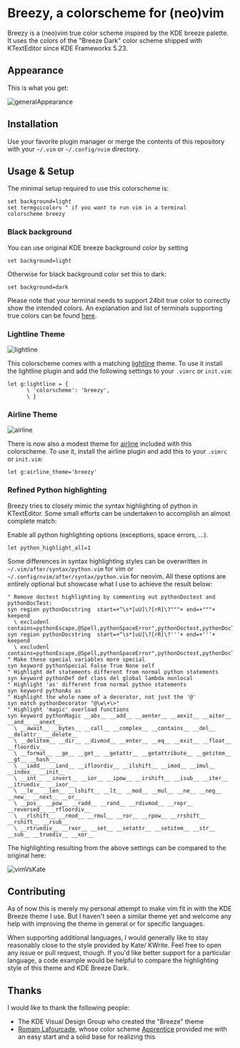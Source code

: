 # Breezy, a colorscheme for (neo)vim

Breezy is a (neo)vim true color scheme inspired by the KDE breeze palette.
It uses the colors of the "Breeze Dark" color scheme shipped with KTextEditor
since KDE Frameworks 5.23.

## Appearance

This is what you get:

![generalAppearance](http://imgur.com/eAqbuw1.png)

## Installation

Use your favorite plugin manager or merge the contents of this repository with
your `~/.vim` or `~/.config/nvim` directory.

## Usage & Setup

The minimal setup required to use this colorscheme is:

```vim
set background=light
set termguicolors " if you want to run vim in a terminal
colorscheme breezy
```

### Black background
You can use original KDE breeze background color by setting 
```vim
set background=light
```
Otherwise for black background color set this to dark:

```vim
set background=dark
```

Please note that your terminal needs to support 24bit true color
to correctly show the intended colors. An explanation and list of
terminals supporting true colors can be found
[here](https://gist.github.com/XVilka/8346728).

### Lightline Theme

![lightline](http://imgur.com/pkOdIWe.png)

This colorscheme comes with a matching
[lightline](https://github.com/itchyny/lightline.vim) theme.
To use it install the lightline plugin and add the following settings
to your `.vimrc` or `init.vim`:

```vim
let g:lightline = {
      \ 'colorscheme': 'breezy',
      \ }
```

### Airline Theme

![airline](http://i.imgur.com/XKUb1ro.png)

There is now also a modest theme for [airline](https://github.com/vim-airline/vim-airline)
included with this colorscheme. To use it, install the airline plugin and add this to your
`.vimrc` or `init.vim`:

```vim
let g:airline_theme='breezy'
```

### Refined Python highlighting

Breezy tries to closely mimic the syntax highlighting of python in KTextEditor.
Some small efforts can be undertaken to accomplish an almost complete match:

Enable all python highlighting options (exceptions, space errors, ...).

```vim
let python_highlight_all=1
```

Some differences in syntax highlighting styles can be overwritten in
`~/.vim/after/syntax/python.vim` for vim or `~/.config/nvim/after/syntax/python.vim`
for neovim. All these options are entirely optional but showcase what I use to achieve
the result below:

```vim
" Remove doctest highlighting by commenting out pythonDoctest and pythonDocTest:
syn region pythonDocstring  start=+^\s*[uU]\?[rR]\?"""+ end=+"""+ keepend
  \ excludenl contains=pythonEscape,@Spell,pythonSpaceError",pythonDoctest,pythonDocTest2
syn region pythonDocstring  start=+^\s*[uU]\?[rR]\?'''+ end=+'''+ keepend
  \ excludenl contains=pythonEscape,@Spell,pythonSpaceError",pythonDoctest,pythonDocTest2
" Make these special variables more special
syn keyword pythonSpecial False True None self
" Highlight def statements different from normal python statements
syn keyword pythonDef def class del global lambda nonlocal
" Highlight 'as' different from normal python statements
syn keyword pythonAs as
" Highlight the whole name of a decorator, not just the '@'
syn match pythonDecorator "@\w\+\>"
" Highlight 'magic' overload functions
syn keyword pythonMagic __abs__ __add__ __aenter__ __aexit__ __aiter__ __and__ __anext__
  \ __await__ __bytes__ __call__ __complex__ __contains__ __del__ __delattr__ __delete__
  \ __delitem__ __dir__ __divmod__ __enter__ __eq__ __exit__ __float__ __floordiv__
  \ __format__ __ge__ __get__ __getattr__ __getattribute__ __getitem__ __gt__ __hash__
  \ __iadd__ __iand__ __ifloordiv__ __ilshift__ __imod__ __imul__ __index__ __init__
  \ __int__ __invert__ __ior__ __ipow__ __irshift__ __isub__ __iter__ __itruediv__ __ixor__
  \ __le__ __len__ __lshift__ __lt__ __mod__ __mul__ __ne__ __neg__ __new__ __next__ __or__
  \ __pos__ __pow__ __radd__ __rand__ __rdivmod__ __repr__ __reversed__ __rfloordiv__
  \ __rlshift__ __rmod__ __rmul__ __ror__ __rpow__ __rrshift__ __rshift__ __rsub__
  \ __rtruediv__ __rxor__ __set__ __setattr__ __setitem__ __str__ __sub__ __truediv__ __xor__
```

The highlighting resulting from the above settings can be compared to the original here:

![vimVsKate](http://imgur.com/7zQecfA.png)

## Contributing

As of now this is merely my personal attempt to make vim fit in with the KDE Breeze theme I use.
But I haven't seen a similar theme yet and welcome any help with improving the theme in general
or for specific languages.

When supporting additional languages, I would generally like to stay reasonably close to the style
provided by Kate/ KWrite. Feel free to open any issue or pull request, though. If you'd like better
support for a particular language, a code example would be helpful to compare the highlighting
style of this theme and KDE Breeze Dark.

## Thanks

I would like to thank the following people:

* The KDE Visual Design Group who created the "Breeze" theme
* [Romain Lafourcade](https://github.com/romainl), whose color scheme
[Apprentice](https://github.com/romainl/Apprentice) provided me with
an easy start and a solid base for realizing this
